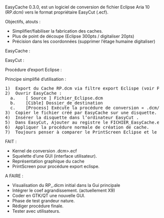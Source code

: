 EasyCache 0.3.0,  est un logiciel de conversion de fichier Eclipse Aria 10 (RP.dcm) vers le format propriétaire EasyCut (.ecf).

Objectifs, atouts :
- Simplifier/fiabiliser la fabrication des caches.
- Plus de point de découpe (Eclipse 300pts / digitaliser 20pts)
- Précision dans les coordonnées (supprimer l’étage humaine digitaliser)

EasyCache :

 


EasyCut :

 


Procédure d’export Eclipse :

 


Principe simplifié d’utilisation :

<pre>
1)	Export du Cache RP.dcm via filtre export Eclispe (voir PrintSceen ci-dessus).
2)	Ouvrir EasyCache : 
  a.	[ Source ] Fichier_Eclipse.dcm
  b.	[Cible] Dossier_de_destination
  c.	[Process] Exécute la procédure de conversion « .dcm/.ecf »
3)	Copier le fichier créé par EasyCache sur une disquette.
4)	Insérer la disquette dans l’ordinateur EasyCut .
5)	Dans EasyCut, Ajouter au registre le FICHIER_EasyCache.ecf
6)	Appliquer la procédure normale de création de cache.
7)	Toujours penser à comparer le PrintScreen Eclipse et le cache finalisé par EasyCut.
</pre>

FAIT :
- Kernel de conversion .dcm>.ecf
- Squelette d’une GUI (interface utilisateur).
- Représentation graphique du cache
- PrintScreen pour procédure export eclispe.

A FAIRE :
- Visualisation du RP_.dicm initial dans la Gui principale
- Intégrer le coef agrandissement. (actuellement X9)
- Coder en GTK/QT une nouvelle GUI.
- Phase de test grandeur nature.
- Rédiger procédure finale.
- Tester avec utilisateurs.

